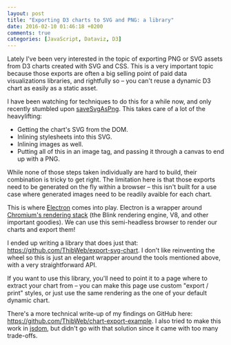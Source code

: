 ```yaml
---
layout: post
title: "Exporting D3 charts to SVG and PNG: a library"
date: 2016-02-10 01:46:18 +0200
comments: true
categories: [JavaScript, Dataviz, D3]
---
```


Lately I've been very interested in the topic of exporting PNG or SVG assets from D3 charts created with SVG and CSS. This is a very important topic because those exports are often a big selling point of paid data visualizations libraries, and rightfully so – you can't reuse a dynamic D3 chart as easily as a static asset.

<!-- more -->

I have been watching for techniques to do this for a while now, and only recently stumbled upon [saveSvgAsPng](https://github.com/exupero/saveSvgAsPng). This takes care of a lot of the heavylifting:

- Getting the chart's SVG from the DOM.
- Inlining stylesheets into this SVG.
- Inlining images as well.
- Putting all of this in an image tag, and passing it through a canvas to end up with a PNG.

While none of those steps taken individually are hard to build, their combination is tricky to get right. The limitation here is that those exports need to be generated on the fly within a browser – this isn't built for a use case where generated images need to be readily avaible for each chart.

This is where [Electron](http://electron.atom.io/) comes into play. Electron is a wrapper around [Chromium's rendering stack](http://www.chromium.org/developers/content-module) (the Blink rendering engine, V8, and other important goodies). We can use this semi-headless browser to render our charts and export them!

I ended up writing a library that does just that: https://github.com/ThibWeb/export-svg-chart. I don't like reinventing the wheel so this is just an elegant wrapper around the tools mentioned above, with a very straightforward API.

If you want to use this library, you'll need to point it to a page where to extract your chart from – you can make this page use custom "export / print" styles, or just use the same rendering as the one of your default dynamic chart.

There's a more technical write-up of my findings on GitHub here: https://github.com/ThibWeb/chart-export-example. I also tried to make this work in [jsdom](https://github.com/tmpvar/jsdom), but didn't go with that solution since it came with too many trade-offs.